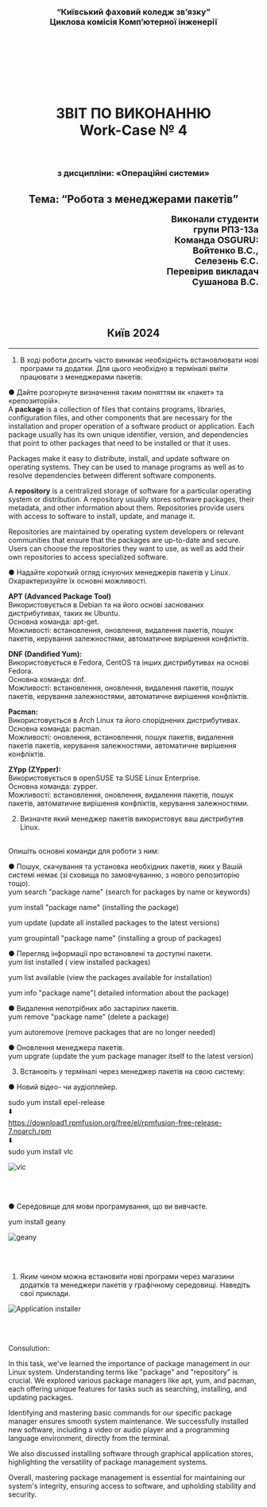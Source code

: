 <h3 align="center">“Київський фаховий коледж зв’язку”<br/>
Циклова комісія Комп’ютерної інженерії</h3>

<br/>
<br/>
<br/>
<br/>
<br/>
<br/>

<h1 align="center">ЗВІТ ПО ВИКОНАННЮ<br/>
Work-Case № 4</h1>

<br/>

<h3 align="center">з дисципліни: «Операційні системи»</h3>

<h2 align="center">Тема: “Робота з менеджерами пакетів”</h2>



<div style="text-align: right;">
    <font size="4"><b>Виконали студенти <br/> групи РПЗ-13а <br/> Команда OSGURU: <br/> Войтенко В.С., <br/>  Селезень Є.С. <br/> Перевірив викладач <br/> Сушанова В.С. </b></font>
</div>

<br/>
<br/>
<br/>

<h2 align="center">Київ 2024</h2>

<hr>

1. В ході роботи досить часто виникає необхідність встановлювати нові програми та додатки. Для цього необхідно в терміналі вміти працювати з менеджерами пакетів:

● Дайте розгорнуте визначення таким поняттям як «пакет» та «репозиторій».
<br/>
A **package** is a collection of files that contains programs, libraries, configuration files, and other components that are necessary for the installation and proper operation of a software product or application. Each package usually has its own unique identifier, version, and dependencies that point to other packages that need to be installed or that it uses.

Packages make it easy to distribute, install, and update software on operating systems. They can be used to manage programs as well as to resolve dependencies between different software components.

A **repository** is a centralized storage of software for a particular operating system or distribution. A repository usually stores software packages, their metadata, and other information about them. Repositories provide users with access to software to install, update, and manage it.

Repositories are maintained by operating system developers or relevant communities that ensure that the packages are up-to-date and secure. Users can choose the repositories they want to use, as well as add their own repositories to access specialized software.

● Надайте короткий огляд існуючих менеджерів пакетів у Linux. Охарактеризуйте їх основні можливості.

**APT (Advanced Package Tool)**
<br/>
Використовується в Debian та на його основі заснованих дистрибутивах, таких як Ubuntu.
<br/>
Основна команда: apt-get.
<br/>
Можливості: встановлення, оновлення, видалення пакетів, пошук пакетів, керування залежностями, автоматичне вирішення конфліктів.

**DNF (Dandified Yum):**
<br/>
Використовується в Fedora, CentOS та інших дистрибутивах на основі Fedora.
<br/>
Основна команда: dnf.
<br/>
Можливості: встановлення, оновлення, видалення пакетів, пошук пакетів, керування залежностями, автоматичне вирішення конфліктів.

**Pacman:**
<br/>
Використовується в Arch Linux та його споріднених дистрибутивах.
<br/>
Основна команда: pacman.
<br/>
Можливості: оновлення, встановлення, пошук пакетів, видалення пакетів пакетів, керування залежностями, автоматичне вирішення конфліктів.

**ZYpp (ZYpper):**
<br/>
Використовується в openSUSE та SUSE Linux Enterprise.
<br/>
Основна команда: zypper.
<br/>
Можливості: встановлення, оновлення, видалення пакетів, пошук пакетів, автоматичне вирішення конфліктів, керування залежностями.

2. Визначте який менеджер пакетів використовує ваш дистрибутив Linux.
<br/>
Опишіть основні команди для роботи з ним:

● Пошук, скачування та установка необхідних пакетів, яких у Вашій системі немає (зі сховища по замовчуванню, з нового репозиторію тощо).
<br/>
yum search "package name" (search for packages by name or keywords)

yum install "package name" (installing the package)

yum update (update all installed packages to the latest versions)

yum groupintall "package name" (installing a group of packages)

● Перегляд інформації про встановлені та доступні пакети.
<br/>
yum list installed ( view installed packages)

yum list available (view the packages available for installation)

yum info "package name"( detailed information about the package)

● Видалення непотрібних або застарілих пакетів.
<br/>
yum remove "package name" (delete a package)

yum autoremove (remove packages that are no longer needed)

● Оновлення менеджера пакетів.
<br/>
yum upgrate (update the yum package manager itself to the latest version)

3. Встановіть у терміналі через менеджер пакетів на свою систему:

● Новий відео- чи аудіоплейер.

sudo yum install epel-release
<br/>
:arrow_down:
<br/>
https://download1.rpmfusion.org/free/el/rpmfusion-free-release-7.noarch.rpm
<br/>
:arrow_down:
<br/>
sudo yum install vlc

![vlc](./images/vlc.png)

<br/>

<br/>

● Середовище для мови програмування, що ви вивчаєте.

yum install geany

![geany](./images/geany.jpg)

<br/>

<br/>

1. Яким чином можна встановити нові програми через магазини додатків та менеджери пакетів у графічному середовищі. Наведіть свої приклади.

![Application installer](./images/application_installer.jpg)

<br/>

<br/>

Consulution:

In this task, we've learned the importance of package management in our Linux system. Understanding terms like "package" and "repository" is crucial. We explored various package managers like apt, yum, and pacman, each offering unique features for tasks such as searching, installing, and updating packages.

Identifying and mastering basic commands for our specific package manager ensures smooth system maintenance. We successfully installed new software, including a video or audio player and a programming language environment, directly from the terminal.

We also discussed installing software through graphical application stores, highlighting the versatility of package management systems.

Overall, mastering package management is essential for maintaining our system's integrity, ensuring access to software, and upholding stability and security.
